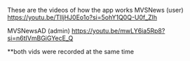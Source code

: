 These are the videos of how the app works
MVSNews (user)
https://youtu.be/TlljHJ0Eo1o?si=5ohY1Q0Q-U0f_Zlh

MVSNewsAD (admin)
https://youtu.be/mwLY6ia5Rp8?si=n6tIVmBGiGYecE_Q

**both vids were recorded at the same time
